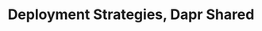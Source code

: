 ---
type: docs
title: "Deployment Strategies, Dapr Shared"
linkTitle: "Dapr Shared"
weight: 100
description: "Using different deployment strategies with Dapr Shared"
---